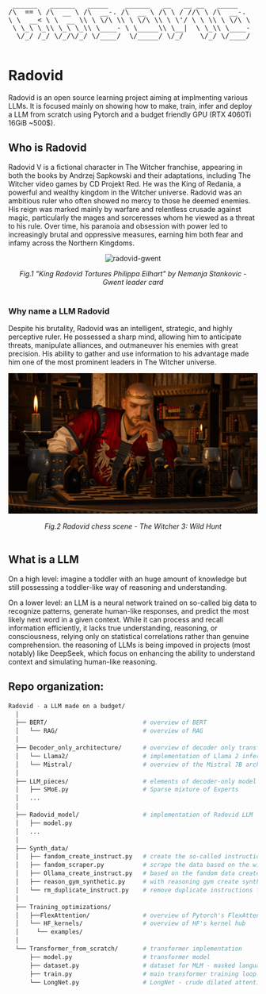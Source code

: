 <pre>
 ______   ______   _____    ______   __   __ __   _____    
/\  == \ /\  __ \ /\  __-. /\  __ \ /\ \ / //\ \ /\  __-.  
\ \  __< \ \  __ \\ \ \/\ \\ \ \/\ \\ \ \'/ \ \ \\ \ \/\ \ 
 \ \_\ \_\\ \_\ \_\\ \____- \ \_____\\ \__|  \ \_\\ \____- 
  \/_/ /_/ \/_/\/_/ \/____/  \/_____/ \/_/    \/_/ \/____/ 
                                                           
</pre>

# Radovid
Radovid is an open source learning project aiming at implmenting various LLMs.
It is focused mainly on showing how to make, train, infer and deploy a LLM from scratch using Pytorch and a budget friendly GPU (RTX 4060Ti 16GiB ~500$).
## Who is Radovid
Radovid V is a fictional character in The Witcher franchise, appearing in both the books by Andrzej Sapkowski and their adaptations, including The Witcher video games by CD Projekt Red. He was the King of Redania, a powerful and wealthy kingdom in the Witcher universe. Radovid was an ambitious ruler who often showed no mercy to those he deemed enemies. His reign was marked mainly by warfare and relentless crusade against magic, particularly the mages and sorceresses whom he viewed as a threat to his rule. Over time, his paranoia and obsession with power led to increasingly brutal and oppressive measures, earning him both fear and infamy across the Northern Kingdoms.

<p align="center">
  <img src="./img/radovid_gwent_gif.gif" alt="radovid-gwent" width="220"/>
</p>

<div align='center'>
  <em>Fig.1 "King Radovid Tortures Philippa Eilhart" by Nemanja Stankovic - Gwent leader card</em>
</div>
</br>

### Why name a LLM Radovid
Despite his brutality, Radovid was an intelligent, strategic, and highly perceptive ruler. He possessed a sharp mind, allowing him to anticipate threats, manipulate alliances, and outmaneuver his enemies with great precision. His ability to gather and use information to his advantage made him one of the most prominent leaders in The Witcher universe.

<p align="center">
  <img src="./img/radovid_chess.png" alt="radovid-playing-chess", width="600"/>
</p>

<div align='center'>
<em>Fig.2 Radovid chess scene - The Witcher 3: Wild Hunt</em>
</div>
</br>

## What is a LLM
On a high level: imagine a toddler with an huge amount of knowledge but still possessing a toddler-like way of reasoning and understanding.

On a lower level: an LLM is a neural network trained on so-called big data to recognize patterns, generate human-like responses, and predict the most likely next word in a given context. While it can process and recall information efficiently, it lacks true understanding, reasoning, or consciousness, relying only on statistical correlations rather than genuine comprehension. the reasoning of LLMs is being impoved in projects (most notably) like DeepSeek, which focus on enhancing the ability to understand context and simulating human-like reasoning.

## Repo organization:
```bash
Radovid - a LLM made on a budget/
  │
  ├── BERT/                           # overview of BERT
  │   └── RAG/                        # overview of RAG
  │
  ├── Decoder_only_architecture/      # overview of decoder only transformer architecture
  │   └── Llama2/                     # implementation of Llama 2 inference loop
  │   └── Mistral/                    # overview of the Mistral 7B architecture and inference tricks
  │
  ├── LLM_pieces/                     # elements of decoder-only model you can use
  │   ├── SMoE.py                     # Sparse mixture of Experts
  │   ...
  │
  ├── Radovid_model/                  # implementation of Radovid LLM
  │   ├── model.py
  │   ...
  │
  ├── Synth_data/
  │   ├── fandom_create_instruct.py   # create the so-called instructions from fandom data
  │   ├── fandom_scraper.py           # scrape the data based on the witcher_json/
  │   ├── Ollama_create_instruct.py   # based on the fandom data create instructions with LLMs
  │   ├── reason_gym_synthetic.py     # with reasoning gym create synthetic data
  │   └── rm_duplicate_instruct.py    # remove duplicate instructions from Ollama
  │
  ├── Training_optimizations/
  │   ├──FlexAttention/               # overview of Pytorch's FlexAttention
  │   └── HF_kernels/                 # overview of HF's kernel hub
  │     └── examples/
  │
  └── Transformer_from_scratch/       # transformer implementation
      ├── model.py                    # transformer model
      ├── dataset.py                  # dataset for MLM - masked language modelling
      ├── train.py                    # main transformer training loop
      └── LongNet.py                  # LongNet - crude dilated attention implementation
```
